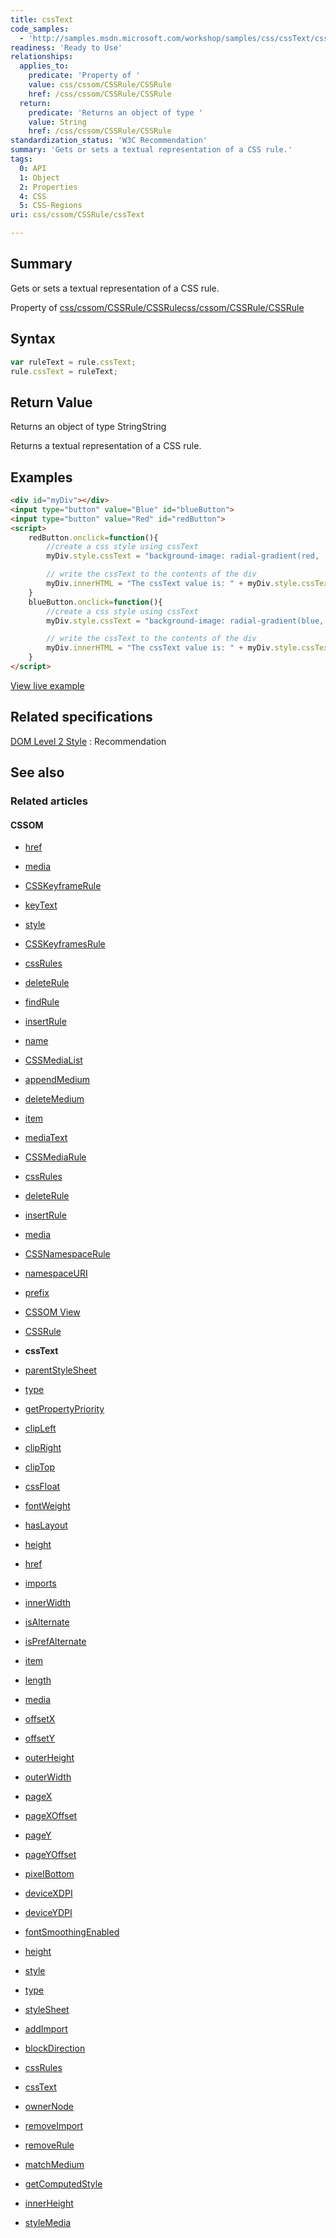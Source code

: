 ```yaml
---
title: cssText
code_samples:
  - 'http://samples.msdn.microsoft.com/workshop/samples/css/cssText/cssText.html'
readiness: 'Ready to Use'
relationships:
  applies_to:
    predicate: 'Property of '
    value: css/cssom/CSSRule/CSSRule
    href: /css/cssom/CSSRule/CSSRule
  return:
    predicate: 'Returns an object of type '
    value: String
    href: /css/cssom/CSSRule/CSSRule
standardization_status: 'W3C Recommendation'
summary: 'Gets or sets a textual representation of a CSS rule.'
tags:
  0: API
  1: Object
  2: Properties
  4: CSS
  5: CSS-Regions
uri: css/cssom/CSSRule/cssText

---
```

## Summary

Gets or sets a textual representation of a CSS rule.

Property of [css/cssom/CSSRule/CSSRule](/css/cssom/CSSRule/CSSRule)[css/cssom/CSSRule/CSSRule](/css/cssom/CSSRule/CSSRule)

## Syntax

``` js
var ruleText = rule.cssText;
rule.cssText = ruleText;
```

## Return Value

Returns an object of type StringString

Returns a textual representation of a CSS rule.

## Examples

``` html
<div id="myDiv"></div>
<input type="button" value="Blue" id="blueButton">
<input type="button" value="Red" id="redButton">
<script>
    redButton.onclick=function(){
        //create a css style using cssText
        myDiv.style.cssText = "background-image: radial-gradient(red,  yellow); color: darkred;"

        // write the cssText to the contents of the div
        myDiv.innerHTML = "The cssText value is: " + myDiv.style.cssText;
    }
    blueButton.onclick=function(){
        //create a css style using cssText
        myDiv.style.cssText = "background-image: radial-gradient(blue,  white); color: darkblue;"

        // write the cssText to the contents of the div
        myDiv.innerHTML = "The cssText value is: " + myDiv.style.cssText;
    }
</script>
```

[View live example](http://samples.msdn.microsoft.com/workshop/samples/css/cssText/cssText.html)

## Related specifications

[DOM Level 2 Style](http://www.w3.org/TR/2000/REC-DOM-Level-2-Style-20001113/css.html)
:   Recommendation

## See also

### Related articles

#### CSSOM

-   [href](/css/cssom/CSSImportRule/href)

-   [media](/css/cssom/CSSImportRule/media)

-   [CSSKeyframeRule](/css/cssom/CSSKeyframeRule)

-   [keyText](/css/cssom/CSSKeyframeRule/keyText)

-   [style](/css/cssom/CSSKeyframeRule/style)

-   [CSSKeyframesRule](/css/cssom/CSSKeyframesRule)

-   [cssRules](/css/cssom/CSSKeyframesRule/cssRules)

-   [deleteRule](/css/cssom/CSSKeyframesRule/deleteRule)

-   [findRule](/css/cssom/CSSKeyframesRule/findRule)

-   [insertRule](/css/cssom/CSSKeyframesRule/insertRule)

-   [name](/css/cssom/CSSKeyframesRule/name)

-   [CSSMediaList](/css/cssom/CSSMediaList/CSSMediaList)

-   [appendMedium](/css/cssom/CSSMediaList/appendMedium)

-   [deleteMedium](/css/cssom/CSSMediaList/deleteMedium)

-   [item](/css/cssom/CSSMediaList/item)

-   [mediaText](/css/cssom/CSSMediaList/mediaText)

-   [CSSMediaRule](/css/cssom/CSSMediaRule/CSSMediaRule)

-   [cssRules](/css/cssom/CSSMediaRule/cssRules)

-   [deleteRule](/css/cssom/CSSMediaRule/deleteRule)

-   [insertRule](/css/cssom/CSSMediaRule/insertRule)

-   [media](/css/cssom/CSSMediaRule/media)

-   [CSSNamespaceRule](/css/cssom/CSSNamespaceRule/CSSNamespaceRule)

-   [namespaceURI](/css/cssom/CSSNamespaceRule/namespaceURI)

-   [prefix](/css/cssom/CSSNamespaceRule/prefix)

-   [CSSOM View](/css/cssom/CSSOM_view)

-   [CSSRule](/css/cssom/CSSRule)

-   **cssText**

-   [parentStyleSheet](/css/cssom/CSSRule/parentStyleSheet)

-   [type](/css/cssom/CSSRule/type)

-   [getPropertyPriority](/css/cssom/CSSStyleDeclaration/getPropertyPriority)

-   [clipLeft](/css/cssom/properties/clipLeft)

-   [clipRight](/css/cssom/properties/clipRight)

-   [clipTop](/css/cssom/properties/clipTop)

-   [cssFloat](/css/cssom/properties/cssFloat)

-   [fontWeight](/css/cssom/properties/fontWeight)

-   [hasLayout](/css/cssom/properties/hasLayout)

-   [height](/css/cssom/properties/height)

-   [href](/css/cssom/properties/href)

-   [imports](/css/cssom/properties/imports)

-   [innerWidth](/css/cssom/properties/innerWidth)

-   [isAlternate](/css/cssom/properties/isAlternate)

-   [isPrefAlternate](/css/cssom/properties/isPrefAlternate)

-   [item](/css/cssom/properties/item)

-   [length](/css/cssom/properties/length)

-   [media](/css/cssom/properties/media)

-   [offsetX](/css/cssom/properties/offsetX)

-   [offsetY](/css/cssom/properties/offsetY)

-   [outerHeight](/css/cssom/properties/outerHeight)

-   [outerWidth](/css/cssom/properties/outerWidth)

-   [pageX](/css/cssom/properties/pageX)

-   [pageXOffset](/css/cssom/properties/pageXOffset)

-   [pageY](/css/cssom/properties/pageY)

-   [pageYOffset](/css/cssom/properties/pageYOffset)

-   [pixelBottom](/css/cssom/properties/pixelBottom)

-   [deviceXDPI](/css/cssom/screen/deviceXDPI)

-   [deviceYDPI](/css/cssom/screen/deviceYDPI)

-   [fontSmoothingEnabled](/css/cssom/screen/fontSmoothingEnabled)

-   [height](/css/cssom/screen/height)

-   [style](/css/cssom/style)

-   [type](/css/cssom/style/type)

-   [styleSheet](/css/cssom/styleSheet)

-   [addImport](/css/cssom/styleSheet/addImport)

-   [blockDirection](/css/cssom/styleSheet/blockDirection)

-   [cssRules](/css/cssom/styleSheet/cssRules)

-   [cssText](/css/cssom/styleSheet/cssText)

-   [ownerNode](/css/cssom/styleSheet/ownerNode)

-   [removeImport](/css/cssom/stylesheet/removeImport)

-   [removeRule](/css/cssom/stylesheet/removeRule)

-   [matchMedium](/css/media_queries/apis/matchMedium)

-   [getComputedStyle](/dom/Window/getComputedStyle)

-   [innerHeight](/dom/Window/innerHeight)

-   [styleMedia](/dom/Window/styleMedia)
